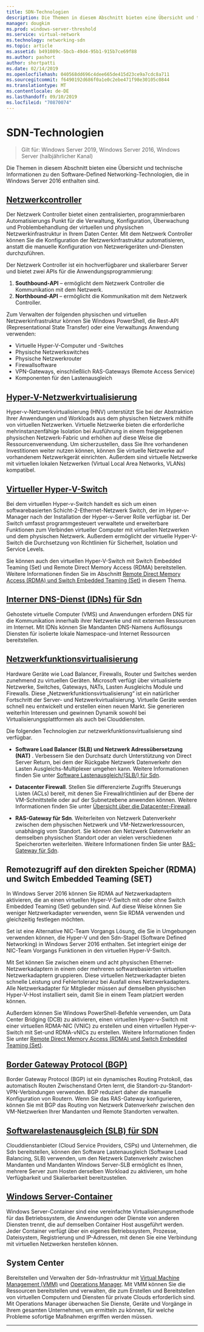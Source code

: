 ```yaml
---
title: SDN-Technologien
description: Die Themen in diesem Abschnitt bieten eine Übersicht und technische Informationen zu den Software-Defined Networking-Technologien, die in Windows Server 2016 enthalten sind.
manager: dougkim
ms.prod: windows-server-threshold
ms.service: virtual-network
ms.technology: networking-sdn
ms.topic: article
ms.assetid: b491089c-5bcb-49d4-95b1-915b7ce69f88
ms.author: pashort
author: shortpatti
ms.date: 02/14/2019
ms.openlocfilehash: 040568dd696c4dee665de415d23ce9a7cdc8a711
ms.sourcegitcommit: f6490192d686f0a1e0c2ebe471f98e30105c0844
ms.translationtype: MT
ms.contentlocale: de-DE
ms.lasthandoff: 09/10/2019
ms.locfileid: "70870074"
---
```

# <a name="sdn-technologies"></a>SDN-Technologien

>Gilt für: Windows Server 2019, Windows Server 2016, Windows Server (halbjährlicher Kanal)

Die Themen in diesem Abschnitt bieten eine Übersicht und technische Informationen zu den Software-Defined Networking-Technologien, die in Windows Server 2016 enthalten sind.  

## <a name="network-controllernetwork-controllernetwork-controllermd"></a>[Netzwerkcontroller](network-controller/Network-Controller.md)

Der Netzwerk Controller bietet einen zentralisierten, programmierbaren Automatisierungs Punkt für die Verwaltung, Konfiguration, Überwachung und Problembehandlung der virtuellen und physischen Netzwerkinfrastruktur in Ihrem Daten Center. Mit dem Netzwerk Controller können Sie die Konfiguration der Netzwerkinfrastruktur automatisieren, anstatt die manuelle Konfiguration von Netzwerkgeräten und-Diensten durchzuführen. 

Der Netzwerk Controller ist ein hochverfügbarer und skalierbarer Server und bietet zwei APIs für die Anwendungsprogrammierung:

1. **Southbound-API** – ermöglicht dem Netzwerk Controller die Kommunikation mit dem Netzwerk.
2. **Northbound-API** – ermöglicht die Kommunikation mit dem Netzwerk Controller.

Zum Verwalten der folgenden physischen und virtuellen Netzwerkinfrastruktur können Sie Windows PowerShell, die Rest-API (Representational State Transfer) oder eine Verwaltungs Anwendung verwenden:

- Virtuelle Hyper-V-Computer und -Switches 
- Physische Netzwerkswitches 
- Physische Netzwerkrouter 
- Firewallsoftware 
- VPN-Gateways, einschließlich RAS-Gateways (Remote Access Service) 
- Komponenten für den Lastenausgleich 
  
## <a name="hyper-v-network-virtualizationhyper-v-network-virtualizationhyper-v-network-virtualizationmd"></a>[Hyper-V-Netzwerkvirtualisierung](hyper-v-network-virtualization/Hyper-V-Network-Virtualization.md)

Hyper-v-Netzwerkvirtualisierung (HNV) unterstützt Sie bei der Abstraktion Ihrer Anwendungen und Workloads aus dem physischen Netzwerk mithilfe von virtuellen Netzwerken. Virtuelle Netzwerke bieten die erforderliche mehrinstanzenfähige Isolation bei Ausführung in einem freigegebenen physischen Netzwerk-Fabric und erhöhen auf diese Weise die Ressourcenverwendung. Um sicherzustellen, dass Sie Ihre vorhandenen Investitionen weiter nutzen können, können Sie virtuelle Netzwerke auf vorhandenem Netzwerkgerät einrichten. Außerdem sind virtuelle Netzwerke mit virtuellen lokalen Netzwerken (Virtual Local Area Networks, VLANs) kompatibel.
  
## <a name="hyper-v-virtual-switchvirtualizationhyper-v-virtual-switchhyper-v-virtual-switchmd"></a>[Virtueller Hyper-V-Switch](../../../virtualization/hyper-v-virtual-switch/Hyper-V-Virtual-Switch.md) 

Bei dem virtuellen Hyper-v-Switch handelt es sich um einen softwarebasierten Schicht-2-Ethernet-Netzwerk Switch, der im Hyper-v-Manager nach der Installation der Hyper-v-Server Rolle verfügbar ist. Der Switch umfasst programmgesteuert verwaltete und erweiterbare Funktionen zum Verbinden virtueller Computer mit virtuellen Netzwerken und dem physischen Netzwerk. Außerdem ermöglicht der virtuelle Hyper-V-Switch die Durchsetzung von Richtlinien für Sicherheit, Isolation und Service Levels.
  
Sie können auch den virtuellen Hyper-V-Switch mit Switch Embedded Teaming (Set) und Remote Direct Memory Access (RDMA) bereitstellen. Weitere Informationen finden Sie im Abschnitt [Remote Direct Memory Access (RDMA) und Switch Embedded Teaming (Set)](#remote-direct-memory-access-rdma-and-switch-embedded-teaming-set) in diesem Thema.

## <a name="internal-dns-service-idns-for-sdnidns-for-sdnmd"></a>[Interner DNS-Dienst (IDNs) für Sdn](Idns-for-Sdn.md)

Gehostete virtuelle Computer (VMS) und Anwendungen erfordern DNS für die Kommunikation innerhalb ihrer Netzwerke und mit externen Ressourcen im Internet. Mit IDNs können Sie Mandanten DNS-Namens Auflösungs Diensten für isolierte lokale Namespace-und Internet Ressourcen bereitstellen. 
  
## <a name="network-function-virtualizationnetwork-function-virtualizationnetwork-function-virtualizationmd"></a>[Netzwerkfunktionsvirtualisierung](network-function-virtualization/Network-Function-Virtualization.md)

Hardware Geräte wie Load Balancer, Firewalls, Router und Switches werden zunehmend zu virtuellen Geräten. Microsoft verfügt über virtualisierte Netzwerke, Switches, Gateways, NATs, Lasten Ausgleichs Module und Firewalls. Diese „Netzwerkfunktionsvirtualisierung“ ist ein natürlicher Fortschritt der Server- und Netzwerkvirtualisierung. Virtuelle Geräte werden schnell neu entwickelt und erstellen einen neuen Markt. Sie generieren weiterhin Interessen und gewinnen Dynamik sowohl bei Virtualisierungsplattformen als auch bei Clouddiensten. 
  
Die folgenden Technologien zur netzwerkfunktionsvirtualisierung sind verfügbar.  
  
-   **Software Load Balancer (SLB) und Netzwerk Adressübersetzung (NAT)** . Verbessern Sie den Durchsatz durch Unterstützung von Direct Server Return, bei dem der Rückgabe Netzwerk Datenverkehr den Lasten Ausgleichs-Multiplexer umgehen kann. Weitere Informationen finden Sie unter [Software Lastenausgleich/(SLB/) für Sdn](network-function-virtualization/software-load-balancing-for-sdn.md).
  
-   **Datacenter Firewall**. Stellen Sie differenzierte Zugriffs Steuerungs Listen (ACLs) bereit, mit denen Sie Firewallrichtlinien auf der Ebene der VM-Schnittstelle oder auf der Subnetzebene anwenden können. Weitere Informationen finden Sie unter [Übersicht über die Datacenter-Firewall](network-function-virtualization/Datacenter-Firewall-Overview.md).
  
-   **RAS-Gateway für Sdn**. Weiterleiten von Netzwerk Datenverkehr zwischen dem physischen Netzwerk und VM-Netzwerkressourcen, unabhängig vom Standort. Sie können den Netzwerk Datenverkehr an demselben physischen Standort oder an vielen verschiedenen Speicherorten weiterleiten. Weitere Informationen finden Sie unter [RAS-Gateway für Sdn](network-function-virtualization/RAS-Gateway-for-SDN.md).

## <a name="remote-direct-memory-access-rdma-and-switch-embedded-teaming-set"></a>Remotezugriff auf den direkten Speicher (RDMA) und Switch Embedded Teaming (SET)  
In Windows Server 2016 können Sie RDMA auf Netzwerkadaptern aktivieren, die an einen virtuellen Hyper-V-Switch mit oder ohne Switch Embedded Teaming (Set) gebunden sind. Auf diese Weise können Sie weniger Netzwerkadapter verwenden, wenn Sie RDMA verwenden und gleichzeitig festlegen möchten.  
  
Set ist eine Alternative NIC-Team Vorgangs Lösung, die Sie in Umgebungen verwenden können, die Hyper-V und den Sdn-Stapel (Software Defined Networking) in Windows Server 2016 enthalten. Set integriert einige der NIC-Team Vorgangs Funktionen in den virtuellen Hyper-V-Switch.  
  
Mit Set können Sie zwischen einem und acht physischen Ethernet-Netzwerkadaptern in einem oder mehreren softwarebasierten virtuellen Netzwerkadaptern gruppieren. Diese virtuellen Netzwerkadapter bieten schnelle Leistung und Fehlertoleranz bei Ausfall eines Netzwerkadapters.  
Alle Netzwerkadapter für Mitglieder müssen auf demselben physischen Hyper-V-Host installiert sein, damit Sie in einem Team platziert werden können.  
  
Außerdem können Sie Windows PowerShell-Befehle verwenden, um Data Center Bridging (DCB) zu aktivieren, einen virtuellen Hyper-v-Switch mit einer virtuellen RDMA-NIC (VNIC) zu erstellen und einen virtuellen Hyper-v-Switch mit Set-und RDMA-vNICs zu erstellen. Weitere Informationen finden Sie unter [Remote Direct Memory Access (RDMA) und Switch Embedded Teaming (Set)](https://docs.microsoft.com/windows-server/virtualization/hyper-v-virtual-switch/rdma-and-switch-embedded-teaming.md).

## <a name="border-gateway-protocol-bgpremoteremote-accessbgpborder-gateway-protocol-bgpmd"></a>[Border Gateway Protocol (BGP)](../../../remote/remote-access/bgp/Border-Gateway-Protocol-BGP.md)
  
Border Gateway Protocol (BGP) ist ein dynamisches Routing Protokoll, das automatisch Routen Zwischenstand Orten lernt, die Standort-zu-Standort-VPN-Verbindungen verwenden. BGP reduziert daher die manuelle Konfiguration von Routern.   Wenn Sie das RAS-Gateway konfigurieren, können Sie mit BGP das Routing von Netzwerk Datenverkehr zwischen den VM-Netzwerken Ihrer Mandanten und Remote Standorten verwalten.  
  
## <a name="software-load-balancing-slb-for-sdnnetwork-function-virtualizationsoftware-load-balancing-for-sdnmd"></a>[Softwarelastenausgleich (SLB) für SDN](network-function-virtualization/software-load-balancing-for-sdn.md)
Clouddienstanbieter (Cloud Service Providers, CSPs) und Unternehmen, die Sdn bereitstellen, können den Software Lastenausgleich (Software Load Balancing, SLB) verwenden, um den Netzwerk Datenverkehr zwischen Mandanten und Mandanten Windows Server-SLB ermöglicht es Ihnen, mehrere Server zum Hosten derselben Workload zu aktivieren, um hohe Verfügbarkeit und Skalierbarkeit bereitzustellen. 

## <a name="windows-server-containerscontainerscontainer-networking-overviewmd"></a>[Windows Server-Container](Containers/Container-networking-overview.md)

Windows Server-Container sind eine vereinfachte Virtualisierungsmethode für das Betriebssystem, die Anwendungen oder Dienste von anderen Diensten trennt, die auf demselben Container Host ausgeführt werden. Jeder Container verfügt über ein eigenes Betriebssystem, Prozesse, Dateisystem, Registrierung und IP-Adressen, mit denen Sie eine Verbindung mit virtuellen Netzwerken herstellen können. 

## <a name="system-center"></a>System Center

Bereitstellen und Verwalten der Sdn-Infrastruktur mit [Virtual Machine Management (VMM)](https://docs.microsoft.com/system-center/vmm/) und [Operations Manager](https://docs.microsoft.com/system-center/scom/). Mit VMM können Sie die Ressourcen bereitstellen und verwalten, die zum Erstellen und Bereitstellen von virtuellen Computern und Diensten für private Clouds erforderlich sind.  Mit Operations Manager überwachen Sie Dienste, Geräte und Vorgänge in Ihrem gesamten Unternehmen, um ermitteln zu können, für welche Probleme sofortige Maßnahmen ergriffen werden müssen. 


---